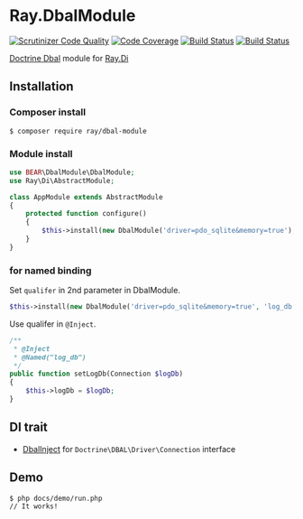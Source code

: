 # Ray.DbalModule
[![Scrutinizer Code Quality](https://scrutinizer-ci.com/g/Ray-Di/Ray.DbalModule/badges/quality-score.png?b=1.x)](https://scrutinizer-ci.com/g/Ray-Di/Ray.DbalModule/?branch=1.x)
[![Code Coverage](https://scrutinizer-ci.com/g/Ray-Di/Ray.DbalModule/badges/coverage.png?b=1.x)](https://scrutinizer-ci.com/g/Ray-Di/Ray.DbalModule/?branch=1.x)
[![Build Status](https://scrutinizer-ci.com/g/Ray-Di/Ray.DbalModule/badges/build.png?b=1.x)](https://scrutinizer-ci.com/g/Ray-Di/Ray.DbalModule/build-status/1.x)
[![Build Status](https://travis-ci.org/ray-di/Ray.DbalModule.svg?branch=1.x)](https://travis-ci.org/ray-di/Ray.DbalModule)

[Doctrine Dbal](https://github.com/doctrine/dbal) module for [Ray.Di](https://github.com/koriym/Ray.Di)

## Installation

### Composer install

    $ composer require ray/dbal-module
 
### Module install

```php
use BEAR\DbalModule\DbalModule;
use Ray\Di\AbstractModule;

class AppModule extends AbstractModule
{
    protected function configure()
    {
        $this->install(new DbalModule('driver=pdo_sqlite&memory=true');
    }
}
```

### for named binding

Set `qualifer` in 2nd parameter in DbalModule.

```php
$this->install(new DbalModule('driver=pdo_sqlite&memory=true', 'log_db');
```

Use qualifer in `@Inject`.

```php
/**
 * @Inject
 * @Named("log_db")
 */
public function setLogDb(Connection $logDb)
{
    $this->logDb = $logDb;
}
```
## DI trait

 * [DbalInject](https://github.com/BEARSunday/BEAR.DbalModule/blob/1.x/src/DbalInject.php) for `Doctrine\DBAL\Driver\Connection` interface
 
## Demo

    $ php docs/demo/run.php
    // It works!
 
